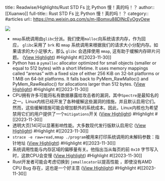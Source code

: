 title:: Readwise/Highlights/Rust STD Fs 比 Python 慢！真的吗！？
author:: [[Xuanwo]]
full-title:: Rust STD Fs 比 Python 慢！真的吗！？
category:: #articles
url:: https://mp.weixin.qq.com/s/m-IBomxu88DlNcEyOgyOew

![](https://mmbiz.qpic.cn/mmbiz_jpg/XL2RlpYXQ3Zbp4e9qicw7avcAOjv5H77iaf6GYxprFOpo2ARj19c68Iia55OLauGJJ9LS55Y01msXiaqrlJMiaoBspQ/0?wx_fmt=jpeg)
- `mmap`系统调用由`glibc`分派。我们使用`malloc`向系统请求内存，作为回应， `glibc`采用了 `brk` 和 `mmap` 系统调用来根据我们的请求大小分配内存。如果请求的大小足够大，那么 `glibc` 会选择使用 `mmap`, 这有助于缓解内存碎片问题。 ([View Highlight](https://read.readwise.io/read/01hgf8j4g7cy8bxkjm96251axb)) #Highlight #[[2023-11-30]]
- Python has a `pymalloc` allocator optimized for small objects (smaller or equal to 512 bytes) with a short lifetime. It uses memory mappings called “arenas” with a fixed size of either 256 KiB on 32-bit platforms or 1 MiB on 64-bit platforms. It falls back to PyMem_RawMalloc() and PyMem_RawRealloc() for allocations larger than 512 bytes. ([View Highlight](https://read.readwise.io/read/01hgf8jw95kvtbhf6bvypa50jz)) #Highlight #[[2023-11-30]]
- CPU拥有许多可能将私有数据暴露给攻击者的漏洞，其中`Spectre`是最知名的之一。Linux内核已经开发了各种缓解这些漏洞的措施，并且默认启用它们。然而，这些缓解措施可能会增加额外的系统成本。因此，Linux内核也为希望禁用它们的用户提供了一个`mitigations`开关 ([View Highlight](https://read.readwise.io/read/01hgf8m9kjk4z0t02f6fkpdzwf)) #Highlight #[[2023-11-30]]
- 透明大页[14]可以显著影响性能。大多数现代发行版默认启用它 ([View Highlight](https://read.readwise.io/read/01hgf8n3fm3th2qn074xa9t7e9)) #Highlight #[[2023-11-30]]
- `strace -e raw=read,mmap ./program`被用来打印系统调用的未解码参数：指针地址 ([View Highlight](https://read.readwise.io/read/01hgf8pzbhqpx80n33a27y5fvr)) #Highlight #[[2023-11-30]]
- 系统调用性能与内存区域的偏移量有关。他指出当从每页的前 `0x10` 字节写入时，这款CPU会变慢 ([View Highlight](https://read.readwise.io/read/01hgf8rk3ah6bvk92benap35eq)) #Highlight #[[2023-11-30]]
- Rust开发者可能会考虑切换到 `jemallocator`以提高性能 ，即使没有AMD CPU Bug 存在，这也是一个好主意 ([View Highlight](https://read.readwise.io/read/01hgf8tn9hg8c24zbe2tfj5t9v)) #Highlight #[[2023-11-30]]